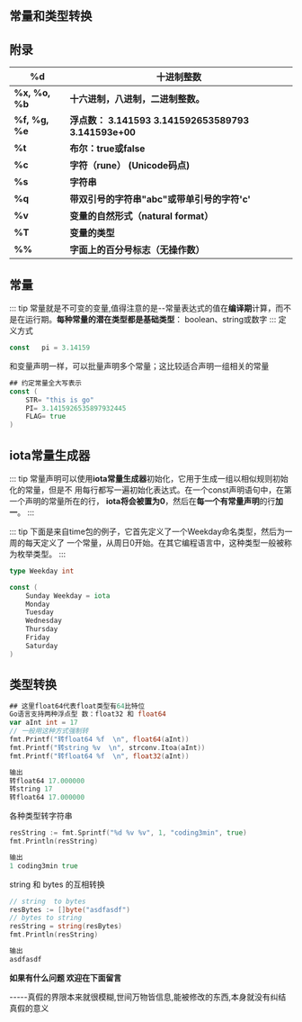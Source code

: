 ## 常量和类型转换

## 附录

| **%d**               | **十进制整数**                                               |
| -------------------- | ------------------------------------------------------------ |
| **%x,	%o,	%b** | **十六进制，八进制，二进制整数。**                           |
| **%f,	%g,	%e** | **浮点数：	3.141593	3.141592653589793	3.141593e+00** |
| **%t**               | **布尔：true或false**                                        |
| **%c**               | **字符（rune）	(Unicode码点)**                            |
| **%s**               | **字符串**                                                   |
| **%q**               | **带双引号的字符串"abc"或带单引号的字符'c'**                 |
| **%v**               | **变量的自然形式（natural	format）**                      |
| **%T**               | **变量的类型**                                               |
| **%%**               | **字面上的百分号标志（无操作数）**                           |


## 常量
::: tip
 常量就是不可变的变量,值得注意的是--常量表达式的值在**编译期**计算，而不是在运行期。**每种常量的潜在类型都是基础类型**： boolean、string或数字
::: 
定义方式
````go
const	pi = 3.14159
````

和变量声明一样，可以批量声明多个常量；这比较适合声明一组相关的常量
````go
## 约定常量全大写表示
const (
	STR= "this is go"
	PI= 3.1415926535897932445
	FLAG= true
)
````
## iota常量生成器
::: tip
 常量声明可以使用**iota常量生成器**初始化，它用于生成一组以相似规则初始化的常量，但是不 用每行都写一遍初始化表达式。在一个const声明语句中，在第一个声明的常量所在的行， **iota将会被置为0**，然后在**每一个有常量声明**的行**加一**。
::: 

::: tip
下面是来自time包的例子，它首先定义了一个Weekday命名类型，然后为一周的每天定义了 一个常量，从周日0开始。在其它编程语言中，这种类型一般被称为枚举类型。
::: 
````go
type Weekday int

const (
	Sunday Weekday = iota                
	Monday                
	Tuesday               
	Wednesday                
	Thursday                
	Friday                
	Saturday
)
````

## 类型转换
````go
## 这里float64代表float类型有64比特位 
Go语言支持两种浮点型 数：float32 和 float64  
var aInt int = 17
// 一般用这种方式强制转
fmt.Printf("转float64 %f  \n", float64(aInt))
fmt.Printf("转string %v  \n", strconv.Itoa(aInt))
fmt.Printf("转float64 %f  \n", float32(aInt))

输出
转float64 17.000000  
转string 17  
转float64 17.000000   
````

各种类型转字符串

````go
resString := fmt.Sprintf("%d %v %v", 1, "coding3min", true)
fmt.Println(resString)

输出
1 coding3min true
````
string 和 bytes 的互相转换
````go
// string  to bytes
resBytes := []byte("asdfasdf")
// bytes to string
resString = string(resBytes)
fmt.Println(resString)

输出
asdfasdf
````

**如果有什么问题 欢迎在下面留言**

-----真假的界限本来就很模糊,世间万物皆信息,能被修改的东西,本身就没有纠结真假的意义






